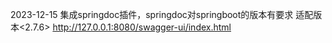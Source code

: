 2023-12-15
    集成springdoc插件，springdoc对springboot的版本有要求 适配版本<2.7.6>
    http://127.0.0.1:8080/swagger-ui/index.html
